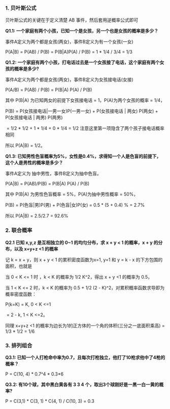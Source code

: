 ### 1. 贝叶斯公式

贝叶斯公式的关键在于定义清楚 AB 事件，然后套用逆概率公式即可

**Q1.1: 一个家庭有两个小孩，已知一个是女孩，另一个也是女孩的概率是多少？**

事件A定义为两个都是女孩(两女)，事件B定义为有一个女孩(一女)

P(A|B) = P(AB) / P(B) = P(B|A)P(A) / P(B) = 1 * 1/4 / 3/4 = 1/3

**Q1.2: 一个家庭有两个小孩，打电话过去是一个女孩接了电话，这个家庭有两个女孩的概率是多少?**

事件A定义为两个都是女孩(两女)，事件B定义为女孩接电话(女接)

P(A/B) = P(AB) / P(B) = P(B|A) P(A) / P(B)

其中 P(B|A) 为已知两女的前提下女孩接电话 = 1，P(A)为两个女孩的概率 = 1/4，

P(B) = P(女孩接电话|一男一女)P(一男一女) + P(女孩接电话 | 两女) P(两女) + P(女孩接电话 | 两男) P(两男)

​        = 1/2 * 1/2 + 1 * 1/4 + 0 * 1/4 = 1/2    注意这里第一项隐含了两个孩子接电话概率相同

所以 P(A|B) = 1/2。

**Q1.3: 已知男性色盲概率为5%，女性是0.4%，求得知一个人是色盲的前提下，这个人是男性的概率是多少？**

事件A定义为 抽中男性，事件B定义为抽中色盲。

P(A|B) = P(AB)/P(B) =  P(B|A) P(A) / P(B)

其中 P(B|A) 为男性色盲概率 = 5%，P(A)为抽中男性概率 = 50%，

P(B) = P(色盲|男)P(男) + P(色盲|女)P(女) = 0.5 * (5 + 0.4) % = 2.7%

所以 P(A|B) = 2.5/2.7 = 92.6%

### 2. 联合概率

**Q2.1 已知 x,y,z 是互相独立的 0~1 的均匀分布，求 x + y < 1 的概率，x + y 的分布，以及 x+y+z <1 的概率**

记 k = x + y，则 x + y < 1 的累积密度函数为x=1, y=1 和 y = k - x 的下方包围的面积，也就是

当 0 < K <= 1 时 ，k < K 的概率为 1/2 K^2，得出 x + y <1 的概率为 0.5，

当 1 < K <= 2 时，k < K 的概率为 0.5 + 1/2 (2 - K)^2，对累积概率函数求导即为概率密度函数：

P(k=K) =  K,  0 < K <=1

​            =  2 - k, 1 < K <=2。

同理 x+y+z <1 的概率为边长为1的正方体的一个角的体积(三分之一底面积乘高) = 1/3 * 1/2 = 1/6

### 3. 排列组合

**Q3.1: 已知一个人打枪命中率为0.7，且每次打枪独立，他打了10枪求他中了4枪的概率？**

P = C(10, 4) * 0.7^4 * 0.3*6 

**Q3.2: 有10个球，其中黑白黄各有 3 3 4 个，取出3个球刚好是一黑一白一黄的概率?**

P = C(3,1) * C(3, 1) * C(4, 1) / C(10, 3) = 0.3

